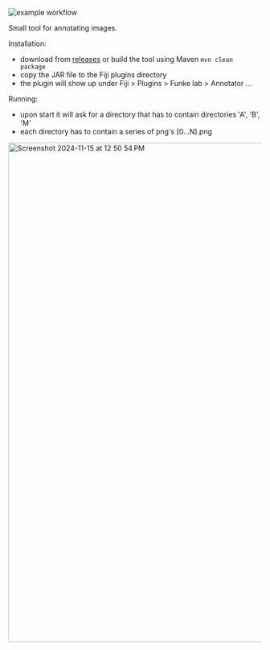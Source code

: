 ![example workflow](https://github.com/JaneliaSciComp/FunkeAnnotation/actions/workflows/maven.yml/badge.svg)

Small tool for annotating images.

Installation:
- download from [releases](https://github.com/JaneliaSciComp/FunkeAnnotation/releases) or build the tool using Maven `mvn clean package`
- copy the JAR file to the Fiji plugins directory
- the plugin will show up under Fiji > Plugins > Funke lab > Annotator ...

Running:
- upon start it will ask for a directory that has to contain directories 'A', 'B', 'M'
- each directory has to contain a series of png's [0...N].png

<img width="993" alt="Screenshot 2024-11-15 at 12 50 54 PM" src="https://github.com/user-attachments/assets/7e1f26e0-da60-4665-a350-19f252159b32">
